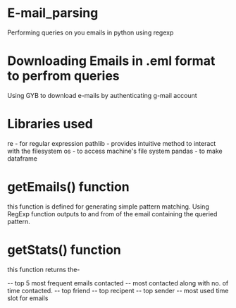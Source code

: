 # E-mail_parsing
Performing queries on you emails in python using regexp 

# Downloading Emails in .eml format to perfrom queries

Using GYB to download e-mails by authenticating g-mail account
  
# Libraries used

re -  for regular expression
pathlib -  provides intuitive method to interact with the filesystem
os -  to access machine's file system
pandas -  to make dataframe

# getEmails() function



this function is defined for generating simple pattern matching.
Using RegExp function outputs to and from of the email containing the queried pattern.



# getStats() function

this function returns the- 

-- top 5 most frequent emails contacted
-- most contacted along with no. of time contacted.
-- top friend
-- top recipent
-- top sender
-- most used time slot for emails
